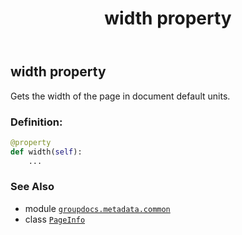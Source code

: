 ﻿---
title: width property
second_title: GroupDocs.Metadata for Python via .NET API References
description: 
type: docs
url: /python-net/groupdocs.metadata.common/pageinfo/width/
is_root: false
weight: 50
---

## width property


Gets the width of the page in document default units.
### Definition:
```python
@property
def width(self):
    ...
```

### See Also
* module [`groupdocs.metadata.common`](../../)
* class [`PageInfo`](/metadata/python-net/groupdocs.metadata.common/pageinfo)
